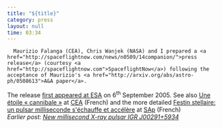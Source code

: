 ```yaml
---
title: "${title}"
category: press
layout: null
time: 03:34
---
```

<!-- converted from blosxom format post by dkg 22.1.2022 -->
<!-- created by convert.pl on Tue Jan 31 00:20:27 EST 2012 -->
<!-- converted from ../2005/09/igr-j002915934-in-news.html -->
<!-- Post timestamp Friday, September 16, 2005 11:34 AM -->
<!-- touch -t 200509161134 -->
<!-- Labels: 2005, press, pulsars -->
      Maurizio Falanga (CEA), Chris Wanjek (NASA) and I prepared a <a href="http://spaceflightnow.com/news/n0509/14companion/">press release</a> (courtesy <a href="http://spaceflightnow.com">SpaceflightNow</a>) following the acceptance of Maurizio's <a href="http://arxiv.org/abs/astro-ph/0508613">A&A paper</a>.
The release 
<a href="http://www.esa.int/esaSC/SEMWSAA5QCE_index_0.html">first appeared at ESA</a> on 6<sup>th</sup> September 2005. See also 
<a href="http://www.cea.fr/fr/actualites/articles.asp?id=668">Une &eacute;toile &laquo; cannibale &raquo;</a> at <a href="http://www.cea.fr">CEA</a> (French) and the more detailed 
<a href="http://dphs10.saclay.cea.fr/Sap/Actualites/Breves/falanga050906/page.shtml">Festin stellaire: un pulsar milliseconde s'&eacute;chauffe et acc&eacute;l&egrave;re</a> at <a href="http://dphs10.saclay.cea.fr/Sap/">SAp</a> (French)<br>
<em>Earlier post: <a href="pulsars/discovery-igrj00291.html">New millisecond X-ray pulsar IGR&nbsp;J00291+5934</a></em>
